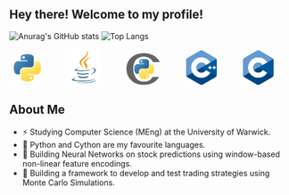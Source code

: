 ## Hey there! Welcome to my profile!

![Anurag's GitHub stats](https://github-readme-stats.vercel.app/api?username=Le-o-n&show_icons=true&rank_icon=github) ![Top Langs](https://github-readme-stats.vercel.app/api/top-langs/?username=Le-o-n&hide_progress=false)
<div>&nbsp;
    <img src="python.png" alt="Python" width="50"/> 
    &nbsp;&nbsp;&nbsp;&nbsp;&nbsp;&nbsp;&nbsp;&nbsp;&nbsp;
    <img src="java.png" alt="Java" width="65"/>
    &nbsp;&nbsp;&nbsp;&nbsp;&nbsp;&nbsp;&nbsp;&nbsp;&nbsp;
    <img src="cython.png" alt="Cython" width="60"/> 
    &nbsp;&nbsp;&nbsp;&nbsp;&nbsp;&nbsp;&nbsp;&nbsp;&nbsp;&nbsp;
    <img src="cpp.png" alt="C++" width="55"/>
    &nbsp;&nbsp;&nbsp;&nbsp;&nbsp;&nbsp;&nbsp;&nbsp;&nbsp;&nbsp;
    <img src="c.png" alt="C" width="55"/>
</div>

## About Me
- ⚡ Studying Computer Science (MEng) at the University of Warwick.
- 🐍 Python and Cython are my favourite languages.
- 🔭 Building Neural Networks on stock predictions using window-based non-linear feature encodings.
- 📙 Building a framework to develop and test trading strategies using Monte Carlo Simulations.
